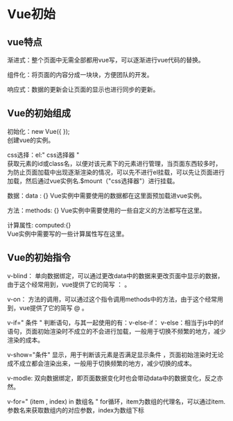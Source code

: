 # Vue初始

## vue特点

渐进式：整个页面中无需全部都用vue写，可以逐渐进行vue代码的替换。

组件化：将页面的内容分成一块块，方便团队的开发。

响应式：数据的更新会让页面的显示也进行同步的更新。

## Vue的初始组成

初始化：new Vue({ });          
创建vue的实例。

css选择：el:" css选择器 "     
获取元素的id或class名，以便对该元素下的元素进行管理，当页面东西较多时，为防止页面加载中出现逐渐渲染的情况，可以先不进行el挂载，可以先让页面进行加载，然后通过vue实例名.$mount（"css选择器"）进行挂载。

数据：data : {} 
Vue实例中需要使用的数据都在这里面预加载进vue实例。

方法：methods: {}
Vue实例中需要使用的一些自定义的方法都写在这里。

计算属性: computed:{}   
Vue实例中需要写的一些计算属性写在这里。

## Vue的初始指令

v-blind：
单向数据绑定，可以通过更改data中的数据来更改页面中显示的数据，由于这个经常用到，vue提供了它的简写   ： 。

v-on：
方法的调用，可以通过这个指令调用methods中的方法，由于这个经常用到，vue提供了它的简写 @  。

v-if=" 条件 "
判断语句，与其一起使用的有：v-else-if：  v-else：相当于js中的if语句，页面初始渲染时不成立的不会进行加载，一般用于切换不频繁的地方，减少渲染的成本。

v-show="条件"
显示，用于判断该元素是否满足显示条件  ，页面初始渲染时无论成不成立都会渲染出来，一般用于切换频繁的地方，减少切换的成本。

v-modle:
双向数据绑定，即页面数据变化时也会带动data中的数据变化，反之亦然。

v-for=" (item , index) in  数组名 "
for循环，item为数组的代理名，可以通过item.参数名来获取数组内的对应参数，index为数组下标



